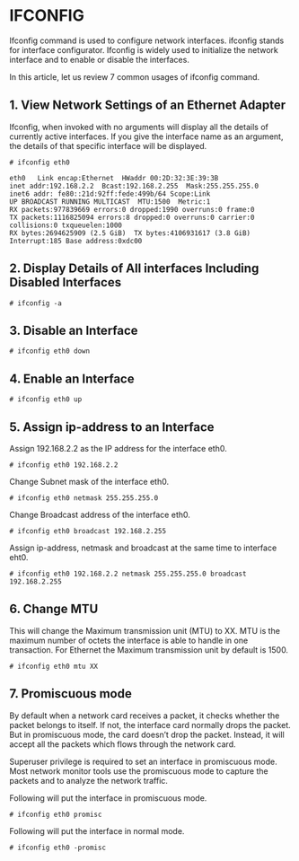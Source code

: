 # IFCONFIG

Ifconfig command is used to configure network interfaces. ifconfig stands for interface configurator. Ifconfig is widely used to initialize the network interface and to enable or disable the interfaces.

In this article, let us review 7 common usages of ifconfig command.

## 1. View Network Settings of an Ethernet Adapter

Ifconfig, when invoked with no arguments will display all the details of currently active interfaces. If you give the interface name as an argument, the details of that specific interface will be displayed.

```text
# ifconfig eth0

eth0   Link encap:Ethernet  HWaddr 00:2D:32:3E:39:3B
inet addr:192.168.2.2  Bcast:192.168.2.255  Mask:255.255.255.0
inet6 addr: fe80::21d:92ff:fede:499b/64 Scope:Link
UP BROADCAST RUNNING MULTICAST  MTU:1500  Metric:1
RX packets:977839669 errors:0 dropped:1990 overruns:0 frame:0
TX packets:1116825094 errors:8 dropped:0 overruns:0 carrier:0
collisions:0 txqueuelen:1000
RX bytes:2694625909 (2.5 GiB)  TX bytes:4106931617 (3.8 GiB)
Interrupt:185 Base address:0xdc00
```

## 2. Display Details of All interfaces Including Disabled Interfaces

```text
# ifconfig -a
```

## 3. Disable an Interface

```text
# ifconfig eth0 down
```

## 4. Enable an Interface

```text
# ifconfig eth0 up
```

## 5. Assign ip-address to an Interface

Assign 192.168.2.2 as the IP address for the interface eth0.

```text
# ifconfig eth0 192.168.2.2
```

Change Subnet mask of the interface eth0.

```text
# ifconfig eth0 netmask 255.255.255.0
```

Change Broadcast address of the interface eth0.

```text
# ifconfig eth0 broadcast 192.168.2.255
```

Assign ip-address, netmask and broadcast at the same time to interface eht0.

```text
# ifconfig eth0 192.168.2.2 netmask 255.255.255.0 broadcast 192.168.2.255
```

## 6. Change MTU

This will change the Maximum transmission unit \(MTU\) to XX. MTU is the maximum number of octets the interface is able to handle in one transaction. For Ethernet the Maximum transmission unit by default is 1500.

```text
# ifconfig eth0 mtu XX
```

## 7. Promiscuous mode

By default when a network card receives a packet, it checks whether the packet belongs to itself. If not, the interface card normally drops the packet. But in promiscuous mode, the card doesn’t drop the packet. Instead, it will accept all the packets which flows through the network card.

Superuser privilege is required to set an interface in promiscuous mode. Most network monitor tools use the promiscuous mode to capture the packets and to analyze the network traffic.

Following will put the interface in promiscuous mode.

```text
# ifconfig eth0 promisc
```

Following will put the interface in normal mode.

```text
# ifconfig eth0 -promisc
```

